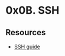 # 0x0B. SSH
## Resources
- [SSH guide](https://github.com/janymuong/alx-system_engineering-devops/tree/main/0x0B-ssh/ssh_guide)

